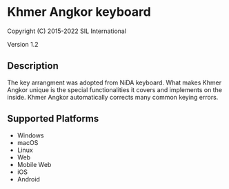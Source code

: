 Khmer Angkor keyboard
=====================

Copyright (C) 2015-2022 SIL International

Version 1.2

Description
-----------

The key arrangment was adopted from NiDA keyboard. What makes Khmer Angkor unique is the special functionalities it covers and implements on the inside.
Khmer Angkor automatically corrects many common keying errors.

Supported Platforms
-------------------
 * Windows
 * macOS
 * Linux
 * Web
 * Mobile Web
 * iOS
 * Android
 

